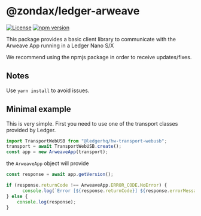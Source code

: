 # @zondax/ledger-arweave

[![License](https://img.shields.io/badge/License-Apache%202.0-blue.svg)](https://opensource.org/licenses/Apache-2.0)
[![npm version](https://badge.fury.io/js/%40zondax%2Fledger-arweave.svg)](https://badge.fury.io/js/%40zondax%2Fledger-arweave)

This package provides a basic client library to communicate with the Arweave App running in a Ledger Nano S/X

We recommend using the npmjs package in order to receive updates/fixes.

## Notes

Use `yarn install` to avoid issues.

## Minimal example

This is very simple. First you need to use one of the transport classes provided by Ledger.

```js
import TransportWebUSB from "@ledgerhq/hw-transport-webusb";
transport = await TransportWebUSB.create();
const app = new ArweaveApp(transport);
```

the `ArweaveApp` object will provide

```js
const response = await app.getVersion();

if (response.returnCode !== ArweaveApp.ERROR_CODE.NoError) {
      console.log(`Error [${response.returnCode}] ${response.errorMessage}`);
} else {
    console.log(response);
}
```
